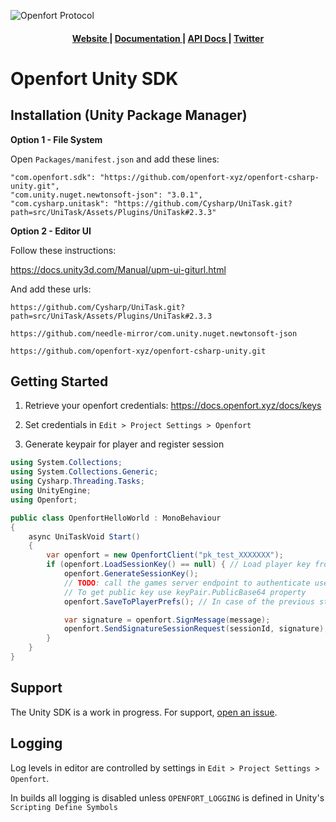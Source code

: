 ![Openfort Protocol][banner-image]

<div align="center">
  <h4>
    <a href="https://www.openfort.xyz/">
      Website
    </a>
    <span> | </span>
    <a href="https://www.openfort.xyz/docs">
      Documentation
    </a>
    <span> | </span>
    <a href="https://www.openfort.xyz/docs/api">
      API Docs
    </a>
    <span> | </span>
    <a href="https://twitter.com/openfortxyz">
      Twitter
    </a>
  </h4>
</div>

[banner-image]: https://strapi-oube.onrender.com/uploads/1_38e40747b6.png 

# Openfort Unity SDK

## Installation (Unity Package Manager)

**Option 1 - File System**

Open `Packages/manifest.json` and add these lines:

```
"com.openfort.sdk": "https://github.com/openfort-xyz/openfort-csharp-unity.git",
"com.unity.nuget.newtonsoft-json": "3.0.1",
"com.cysharp.unitask": "https://github.com/Cysharp/UniTask.git?path=src/UniTask/Assets/Plugins/UniTask#2.3.3"
```

**Option 2 - Editor UI**

Follow these instructions:

https://docs.unity3d.com/Manual/upm-ui-giturl.html

And add these urls:

`https://github.com/Cysharp/UniTask.git?path=src/UniTask/Assets/Plugins/UniTask#2.3.3`

`https://github.com/needle-mirror/com.unity.nuget.newtonsoft-json`

`https://github.com/openfort-xyz/openfort-csharp-unity.git`


## Getting Started

1. Retrieve your openfort credentials: https://docs.openfort.xyz/docs/keys

2. Set credentials in `Edit > Project Settings > Openfort`

3. Generate keypair for player and register session

```csharp
using System.Collections;
using System.Collections.Generic;
using Cysharp.Threading.Tasks;
using UnityEngine;
using Openfort;

public class OpenfortHelloWorld : MonoBehaviour
{
    async UniTaskVoid Start()
    {
        var openfort = new OpenfortClient("pk_test_XXXXXXX");
        if (openfort.LoadSessionKey() == null) { // Load player key from Player prefs
            openfort.GenerateSessionKey();
            // TODO: call the games server endpoint to authenticate user and create session in openfort with keyPair.PublicBase64
            // To get public key use keyPair.PublicBase64 property
            openfort.SaveToPlayerPrefs(); // In case of the previous step success save the key

            var signature = openfort.SignMessage(message);
            openfort.SendSignatureSessionRequest(sessionId, signature);
        }
    }
}
```
## Support

The Unity SDK is a work in progress. For support, [open an issue](https://github.com/openfort-xyz/openfort-csharp-unity/issues).


## Logging

Log levels in editor are controlled by settings in `Edit > Project Settings > Openfort`.

In builds all logging is disabled unless `OPENFORT_LOGGING` is defined in Unity's `Scripting Define Symbols`
